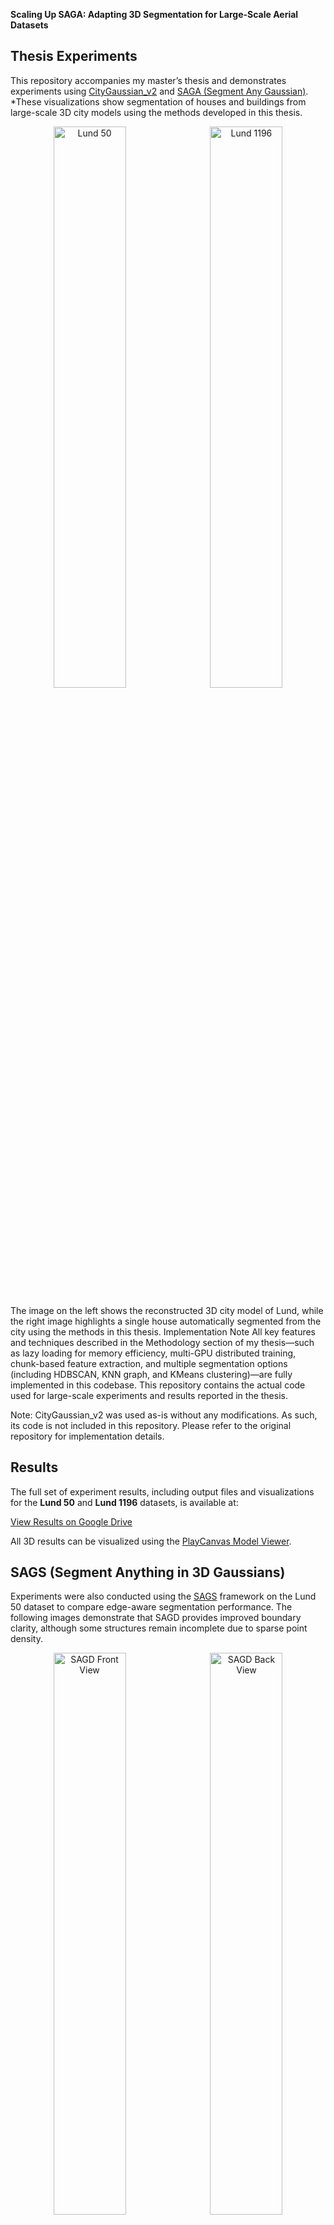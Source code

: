 **Scaling Up SAGA: Adapting 3D Segmentation for Large-Scale Aerial Datasets** 
## Thesis Experiments

This repository accompanies my master’s thesis and demonstrates experiments using [CityGaussian_v2](https://github.com/Linketic/CityGaussian ) and [SAGA (Segment Any Gaussian)](https://github.com/Jumpat/SegAnyGAussians).
*These visualizations show segmentation of houses and buildings from large-scale 3D city models using the methods developed in this thesis.

<p align="center">
  <img src="https://github.com/user-attachments/assets/484ec9d4-a3b1-45d9-b4c3-11009c6baa1f" alt="Lund 50" width="48%" style="margin-right: 1%;">
  <img src="https://github.com/user-attachments/assets/e3ef0d58-bbae-481b-b227-1a6ea6e3f8fb" alt="Lund 1196" width="48%">
</p>

The image on the left shows the reconstructed 3D city model of Lund, while the right image highlights a single house automatically segmented from the city using the methods in this thesis.
Implementation Note
All key features and techniques described in the Methodology section of my thesis—such as lazy loading for memory efficiency, multi-GPU distributed training, chunk-based feature extraction, and multiple segmentation options (including HDBSCAN, KNN graph, and KMeans clustering)—are fully implemented in this codebase.
This repository contains the actual code used for large-scale experiments and results reported in the thesis.

Note: CityGaussian_v2 was used as-is without any modifications. As such, its code is not included in this repository. Please refer to the original repository for implementation details.

## Results

The full set of experiment results, including output files and visualizations for the **Lund 50** and **Lund 1196** datasets, is available at:

[View Results on Google Drive](https://drive.google.com/drive/folders/1sjZK4Xjwd6-ITdUM-L1--fAi9wwsNfLI?usp=drive_link)

All 3D results can be visualized using the [PlayCanvas Model Viewer](https://playcanvas.com/model-viewer).

## SAGS (Segment Anything in 3D Gaussians)

Experiments were also conducted using the [SAGS](https://github.com/XuHu0529/SAGS) framework on the Lund 50 dataset to compare edge-aware segmentation performance. The following images demonstrate that SAGD provides improved boundary clarity, although some structures remain incomplete due to sparse point density.
<p align="center">
  <img src="https://github.com/user-attachments/assets/5e51ca3c-571c-417b-aa06-6e6e2b3e1e81" alt="SAGD Front View" width="48%" style="margin-right: 1%;">
  <img src="https://github.com/user-attachments/assets/041fad3a-0e3d-4712-b292-978b6316998b" alt="SAGD Back View" width="48%">
</p> 
The SAGS framework was tested separately using its original implementation, with only output visualizations shared in the results folder. The modified Jupyter Notebook for SAGS experiments is included in this repository.

## Acknowledgements
[CityGaussian_v2](https://github.com/Linketic/CityGaussian )
[SAGA (Segment Any Gaussian)](https://github.com/Jumpat/SegAnyGAussians)
AI tools such as ChatGPT and Grammarly were used for language and code refinement.
